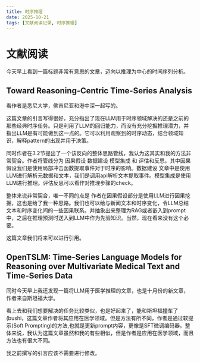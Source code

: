 ```yaml
---
title: 时序推理
date: 2025-10-21
tags: [文献阅读记录, 时序推理]
---
```

# 文献阅读
今天早上看到一篇标题非常有意思的文章，迈向以推理为中心的时间序列分析。
## Toward Reasoning-Centric Time-Series Analysis
看作者是悉尼大学，佛吉尼亚和港中深一起写的。

这篇文章的引言写得很好，充分指出了现在LLM用于时序领域解决的还是之前的那些经典时序任务。只是利用了LLM的回归能力，而没有充分挖掘推理潜力，并指出LLM是有可能做到这一点的。它可以利用观察到的时序动态，结合领域知识，解释pattern的出现并用于决策。

同时作者在3.2节提出了一个该反向的整体思路管线，我认为这其实和我的方法非常契合。作者将管线分为 因果假设 数据建设 模型集成 和 评估和反思。其中因果假设我们是使用局部冲击函数提取事件对于时序的影响。数据建设 文章中是使用LLM进行解析元数据和文本，我们是调用api解析文本提取事件。模型集成是使用LLM进行推理。评估反思可以看作对推理步骤的check。

整体来说非常契合，唯一不同的点是 作者在因果假设部分是使用LLM进行因果挖掘，这也是给了我一种思路。我们也可以给与新闻文本和时序变化，令LLM总结文本和时序变化间的一些因果联系。并抽象出来整理为RAG或者嵌入到prompt中，之后在推理预测时送入到LLM中作为先验知识。当然，现在看来没有这个必要。

这篇文章我们将来可以进行引用。

## OpenTSLM: Time-Series Language Models for Reasoning over Multivariate Medical Text and Time-Series Data
同时今天早上我还发现一篇将LLM用于医学推理的文章，也是十月份的新文章，作者来自斯坦福大学。

看上去和我们想要解决的任务比较类似，也是好起来了，能和斯坦福撞车了(bushi，这篇文章作者将其应用在医学领域。但是方法有所不同，作者是通过软提示(Soft Prompting)的方法,也就是更新prompt内容，更像是SFT微调编码器。整体来说，我认为这篇文章虽然和我的有些相似，但是作者是应用在医学领域，而且方法也有很大不同。

我之前撰写的引言应该不需要进行修改。
